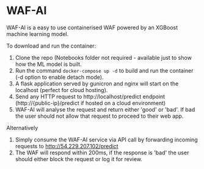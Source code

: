 # WAF-AI

WAF-AI is a easy to use containerised WAF powered by an XGBoost machine learning model.

To download and run the container:

1. Clone the repo (Notebooks folder not required - available just to show how the ML model is built.
2. Run the command `docker-compose up -d` to build and run the container (-d option to enable detach mode).
3. A flask application served by gunicron and nginx will start on the localhost (perfect for cloud hosting).
4. Send any HTTP request to http://localhost/predict endpoint (http://{public-ip}/predict if hosted on a cloud environment)
5. WAF-AI will analyse the request and return either 'good' or 'bad'. If bad the user should not allow that request to proceed to their web app.

Alternatively

1. Simply consume the WAF-AI service via API call by forwarding incoming requests to http://54.229.207.102/predict
2. The WAF will respond within 200ms, if the response is 'bad' the user should either block the request or log it for review.
